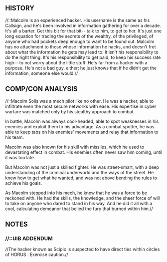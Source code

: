## HISTORY
//::Malcolm is an experienced hacker. His username is the same as his Callsign, and he's been involved in information gathering for over a decade. It's all a barter. Get this bit for that bit-- talk to him, to get to her. It's just one long equation for trading the secrets of the wealthy, of the privileged, of anyone who had pockets deep enough to want to be found out. Malcolm has no attachment to those whose information he hacks, and doesn't fret about what the information he gets may lead to. It isn't his responsibility to do the right thing. It's his responsibility to get paid, to keep his success rate high-- to not worry about the little stuff. He's far from a hacker with a purpose. He's not a bad guy, either; he just knows that if he didn't get the information, someone else would.//

## COMP/CON ANALYSIS
//::Macolm Solis was a mech pilot like no other. He was a hacker, able to infiltrate even the most secure networks with ease. His expertise in cyber warfare was matched only by his stealthy approach to combat.
 
In battle, Macolm was always cool-headed, able to spot weaknesses in his enemies and exploit them to his advantage. As a combat spotter, he was able to keep tabs on his enemies' movements and relay that information to his team.
 
Macolm was also known for his skill with missiles, which he used to devastating effect in combat. His enemies often never saw him coming, until it was too late.
 
But Macolm was not just a skilled fighter. He was street-smart, with a deep understanding of the criminal underworld and the ways of the street. He knew how to get what he wanted, and was not above bending the rules to achieve his goals.
 
As Macolm stepped into his mech, he knew that he was a force to be reckoned with. He had the skills, the knowledge, and the sheer force of will to take on anyone who dared to stand in his way. And he did it all with a cool, calculating demeanor that belied the fury that burned within him.//

## NOTES
### //::UIB ADDENDUM
//The hacker known as Scipio is suspected to have direct ties within circles of HORUS . Exercise caution.//
